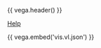 {{ vega.header() }}

<a href="../help/index.html" class="icon fa-question-circle"> Help</a>

{{ vega.embed('vis.vl.json') }}

<style>
/* hack to turn off gray background in the readthedocs theme */
.wy-nav-content-wrap { background-color: #fcfcfc !important; }
</style>
